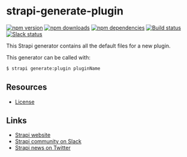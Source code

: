 # strapi-generate-plugin

[![npm version](https://img.shields.io/npm/v/strapi-generate-plugin.svg)](https://www.npmjs.org/package/strapi-generate-plugin)
[![npm downloads](https://img.shields.io/npm/dm/strapi-generate-plugin.svg)](https://www.npmjs.org/package/strapi-generate-plugin)
[![npm dependencies](https://david-dm.org/strapi/strapi-generate-plugin.svg)](https://david-dm.org/strapi/strapi-generate-plugin)
[![Build status](https://travis-ci.org/strapi/strapi-generate-plugin.svg?branch=master)](https://travis-ci.org/strapi/strapi-generate-plugin)
[![Slack status](https://slack.strapi.io/badge.svg)](http://slack.strapi.io)

This Strapi generator contains all the default files for a new plugin.

This generator can be called with:

```bash
$ strapi generate:plugin pluginName
```

## Resources

- [License](LICENSE)

## Links

- [Strapi website](http://strapi.io/)
- [Strapi community on Slack](http://slack.strapi.io)
- [Strapi news on Twitter](https://twitter.com/strapijs)
